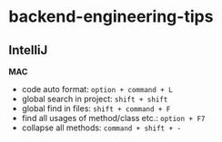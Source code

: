 # backend-engineering-tips

## IntelliJ 

**MAC**
- code auto format: `option + command + L` 
- global search in project: `shift + shift`
- global find in files: `shift + command + F`
- find all usages of method/class etc.: `option + F7`
- collapse all methods: `command + shift + -`
